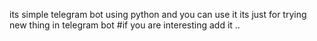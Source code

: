 its simple telegram bot using python
and you can use it its just for trying new thing in telegram bot
#if you are interesting add it
..
